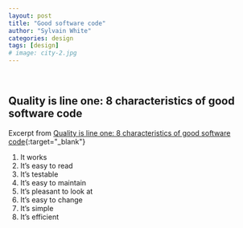 ```yaml
---
layout: post
title: "Good software code"
author: "Sylvain White"
categories: design
tags: [design]
# image: city-2.jpg
---
```

<br/>

## Quality is line one: 8 characteristics of good software code
 
Excerpt from 
[Quality is line one: 8 characteristics of good software code](https://www.itworld.com/article/2900311/quality-is-line-one-8-characteristics-of-good-software-code.html){:target="_blank"}

1. It works
2. It’s easy to read
3. It’s testable
4. It’s easy to maintain
5. It’s pleasant to look at
6. It’s easy to change
7. It’s simple
8. It’s efficient
